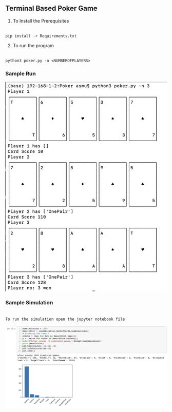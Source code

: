 ## Terminal Based Poker Game

1. To Install the Prerequisites

```

pip install -r Requirements.txt

```

2. To run the program

```

python3 poker.py -n <NUMBEROFPLAYERS>

```

### Sample Run

![Sample Run of the Program](https://github.com/GitSujal/PokerOnTerminal/blob/master/sampleRun.png?raw=true "Sample Run")


### Sample Simulation

```

To run the simulation open the jupyter notebook file

```

![Sample Run of the Program](SampleSimulation.png?raw=true "Sample Simulation")
